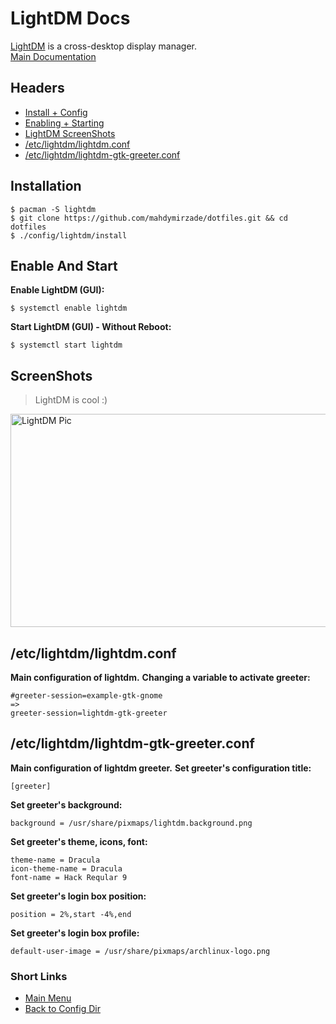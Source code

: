 # LightDM Docs
[LightDM](https://github.com/CanonicalLtd/lightdm) is a cross-desktop display manager.<br/>
[Main Documentation](https://github.com/canonical/lightdm/blob/master/README.md)

## Headers
- [Install + Config](#installation)
- [Enabling + Starting](#enable-and-start)
- [LightDM ScreenShots](#screenshots)
- [/etc/lightdm/lightdm.conf](#etclightdmlightdmconf)
- [/etc/lightdm/lightdm-gtk-greeter.conf](#etclightdmlightdm-gtk-greeterconf)

## Installation
```
$ pacman -S lightdm
$ git clone https://github.com/mahdymirzade/dotfiles.git && cd dotfiles
$ ./config/lightdm/install
```

## Enable And Start
**Enable LightDM (GUI):**
```
$ systemctl enable lightdm
```
**Start LightDM (GUI) - Without Reboot:**
```
$ systemctl start lightdm
```

## ScreenShots
> LightDM is cool :)

<img src="https://raw.githubusercontent.com/mahdymirzade/mahdymirzade/main/assets/dotfiles/lightdm.png" alt="LightDM Pic" width="512" height="341">

## /etc/lightdm/lightdm.conf
**Main configuration of lightdm.**
**Changing a variable to activate greeter:**
```
#greeter-session=example-gtk-gnome
=>
greeter-session=lightdm-gtk-greeter
```

## /etc/lightdm/lightdm-gtk-greeter.conf
**Main configuration of lightdm greeter.**
**Set greeter's configuration title:**
```
[greeter]
```
**Set greeter's background:**
```
background = /usr/share/pixmaps/lightdm.background.png
```
**Set greeter's theme, icons, font:**
```
theme-name = Dracula
icon-theme-name = Dracula
font-name = Hack Reqular 9
```
**Set greeter's login box position:**
```
position = 2%,start -4%,end
```
**Set greeter's login box profile:**
```
default-user-image = /usr/share/pixmaps/archlinux-logo.png
```

### Short Links
- [Main Menu](./../../../../)
- [Back to Config Dir](./../)
